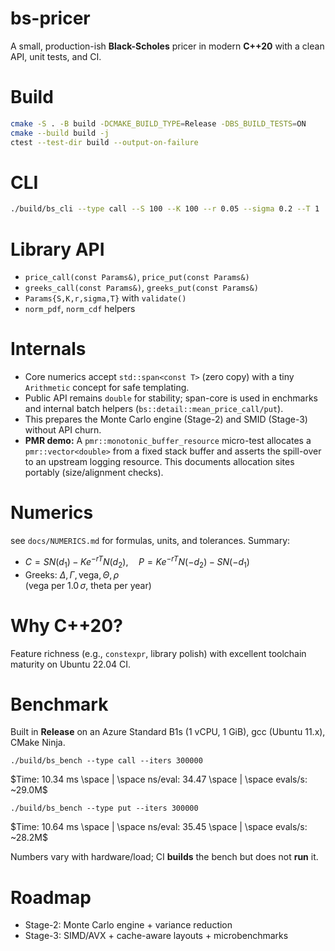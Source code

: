 # bs-pricer

A small, production-ish **Black-Scholes** pricer in modern **C++20** with a clean API, unit tests, and CI. 

# Build
```bash
cmake -S . -B build -DCMAKE_BUILD_TYPE=Release -DBS_BUILD_TESTS=ON
cmake --build build -j
ctest --test-dir build --output-on-failure
```

# CLI
```bash
./build/bs_cli --type call --S 100 --K 100 --r 0.05 --sigma 0.2 --T 1
```

# Library API
* `price_call(const Params&)`, `price_put(const Params&)`
* `greeks_call(const Params&)`, `greeks_put(const Params&)`
* `Params{S,K,r,sigma,T}` with `validate()`
* `norm_pdf`, `norm_cdf` helpers

# Internals
* Core numerics accept `std::span<const T>` (zero copy) with a tiny `Arithmetic` concept for safe templating.
* Public API remains `double` for stability; span-core is used in enchmarks and internal batch helpers (`bs::detail::mean_price_call/put`).
* This prepares the Monte Carlo engine (Stage-2) and SMID (Stage-3) without API churn. 
* **PMR demo:** A `pmr::monotonic_buffer_resource` micro-test allocates a `pmr::vector<double>` from a fixed stack buffer and asserts the spill-over to an upstream logging resource. This documents allocation sites portably (size/alignment checks).


# Numerics
see `docs/NUMERICS.md` for formulas, units, and tolerances. Summary:
- $C = S N(d_1) - K e^{-rT} N(d_2), \quad P = K e^{-rT} N(-d_2) - S N(-d_1)$
- Greeks: $\Delta, \Gamma, \text{vega}, \Theta, \rho$  
  (vega per $1.0 \, \sigma$, theta per year)

# Why C++20?
Feature richness (e.g., `constexpr`, library polish) with excellent toolchain maturity on Ubuntu 22.04 CI.

# Benchmark
Built in **Release** on an Azure Standard B1s (1 vCPU, 1 GiB), gcc (Ubuntu 11.x), CMake Ninja.

`./build/bs_bench --type call --iters 300000`

$Time: 10.34 ms \space | \space ns/eval: 34.47 \space | \space evals/s: ~29.0M$

`./build/bs_bench --type put --iters 300000`

$Time: 10.64 ms \space | \space ns/eval: 35.45 \space | \space evals/s: ~28.2M$

Numbers vary with hardware/load; CI **builds** the bench but does not **run** it.



# Roadmap
* Stage-2: Monte Carlo engine + variance reduction
* Stage-3: SIMD/AVX + cache-aware layouts + microbenchmarks